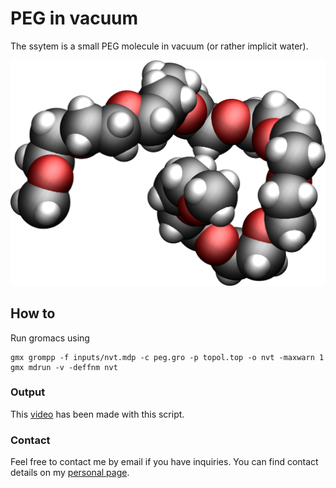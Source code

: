 # PEG in vacuum

The ssytem is a small PEG molecule in vacuum (or rather implicit water).

![PEG in vacuum](./PEG.jpg)

## How to

Run gromacs using  

```
gmx grompp -f inputs/nvt.mdp -c peg.gro -p topol.top -o nvt -maxwarn 1
gmx mdrun -v -deffnm nvt
```

### Output

This [video](https://youtu.be/-Od088a4ylc) has been made with this script.

### Contact

Feel free to contact me by email if you have inquiries. You can find contact details on my [personal page](https://simongravelle.github.io/).



